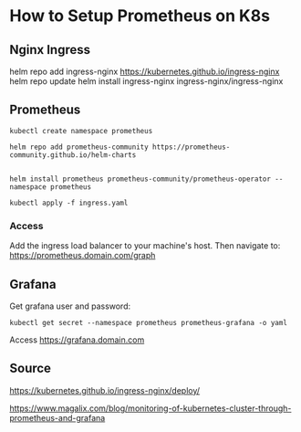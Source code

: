 # How to Setup Prometheus on K8s

## Nginx Ingress

helm repo add ingress-nginx https://kubernetes.github.io/ingress-nginx
helm repo update
helm install ingress-nginx ingress-nginx/ingress-nginx

## Prometheus

~~~~
kubectl create namespace prometheus

helm repo add prometheus-community https://prometheus-community.github.io/helm-charts


helm install prometheus prometheus-community/prometheus-operator --namespace prometheus

kubectl apply -f ingress.yaml
~~~~

### Access

Add the ingress load balancer to your machine's host. Then navigate to: https://prometheus.domain.com/graph

## Grafana

Get grafana user and password:

~~~~
kubectl get secret --namespace prometheus prometheus-grafana -o yaml
~~~~

Access https://grafana.domain.com

## Source

https://kubernetes.github.io/ingress-nginx/deploy/

https://www.magalix.com/blog/monitoring-of-kubernetes-cluster-through-prometheus-and-grafana
